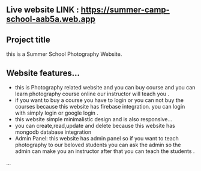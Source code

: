 ## Live website LINK : https://summer-camp-school-aab5a.web.app

## Project title 
this is a Summer School Photography Website. 

## Website features...
* this is Photography related website and you can buy course and you  can learn
photography course online our instructor will teach you .
* if you want to buy a course  you have to login or you can not buy the courses because this website has firebase integration. you can login with simply login or google login .
* this website simple minimalistic design and is also responsive...
* you can create,read,update and delete because this website has mongodb database integration 
* Admin Panel: this website has admin panel so if you want to teach photography to our beloved students you can ask the admin so the admin can make you an instructor after that you can teach the students .

...
   